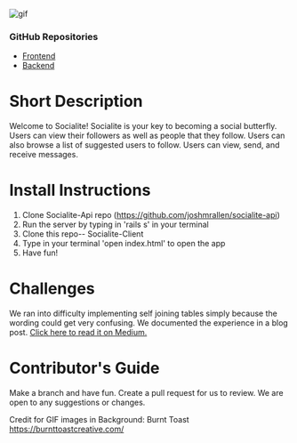 ![gif](./images/socialite.gif?raw=true)

### GitHub Repositories
- [Frontend](https://github.com/joshmrallen/socialite-client)
- [Backend](https://github.com/joshmrallen/socialite-api)

# Short Description

Welcome to Socialite! Socialite is your key to becoming a social butterfly. Users can view their followers as well as people that they follow. Users can also browse a list of suggested users to follow. Users can view, send, and receive messages. 

# Install Instructions
1) Clone Socialite-Api repo (https://github.com/joshmrallen/socialite-api)
2) Run the server by typing in 'rails s' in your terminal
3) Clone this repo-- Socialite-Client
4) Type in your terminal 'open index.html' to open the app
5) Have fun!

# Challenges
We ran into difficulty implementing self joining tables simply because the wording could get very confusing. We documented the experience in a blog post. [Click here to read it on Medium.](https://medium.com/@jmrallen/follow-me-follow-you-self-join-or-how-i-learned-to-respect-twitters-functionality-c6a035d88f03)

# Contributor's Guide
Make a branch and have fun. Create a pull request for us to review. We are open to any suggestions or changes. 


Credit for GIF images in Background: Burnt Toast 
https://burnttoastcreative.com/